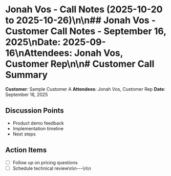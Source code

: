 # Jonah Vos - Call Notes (2025-10-20 to 2025-10-26)\n\n## Jonah Vos - Customer Call Notes - September 16, 2025\n**Date:** 2025-09-16\n**Attendees:** Jonah Vos, Customer Rep\n\n# Customer Call Summary

**Customer**: Sample Customer A
**Attendees**: Jonah Vos, Customer Rep
**Date**: September 16, 2025

## Discussion Points
- Product demo feedback
- Implementation timeline
- Next steps

## Action Items
- [ ] Follow up on pricing questions
- [ ] Schedule technical review\n\n---\n\n